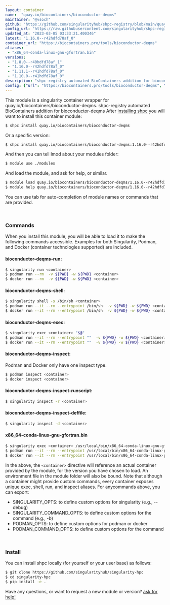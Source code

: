 ```yaml
---
layout: container
name:  "quay.io/biocontainers/bioconductor-deqms"
maintainer: "@vsoch"
github: "https://github.com/singularityhub/shpc-registry/blob/main/quay.io/biocontainers/bioconductor-deqms/container.yaml"
config_url: "https://raw.githubusercontent.com/singularityhub/shpc-registry/main/quay.io/biocontainers/bioconductor-deqms/container.yaml"
updated_at: "2023-03-05 03:33:21.400346"
latest: "1.16.0--r42hdfd78af_0"
container_url: "https://biocontainers.pro/tools/bioconductor-deqms"
aliases:
 - "x86_64-conda-linux-gnu-gfortran.bin"
versions:
 - "1.8.0--r40hdfd78af_1"
 - "1.16.0--r42hdfd78af_0"
 - "1.11.1--r41hdfd78af_0"
 - "1.10.0--r41hdfd78af_0"
description: "shpc-registry automated BioContainers addition for bioconductor-deqms"
config: {"url": "https://biocontainers.pro/tools/bioconductor-deqms", "maintainer": "@vsoch", "description": "shpc-registry automated BioContainers addition for bioconductor-deqms", "latest": {"1.16.0--r42hdfd78af_0": "sha256:31061354d2a39483077babf7054a547d0a35e3920b5c5522a32b766e52d5ac6d"}, "tags": {"1.8.0--r40hdfd78af_1": "sha256:35eba855e5c3e119319cd27d88a9ded1d6c6d33cecf28faf0bd3b45ddf1c21d9", "1.16.0--r42hdfd78af_0": "sha256:31061354d2a39483077babf7054a547d0a35e3920b5c5522a32b766e52d5ac6d", "1.11.1--r41hdfd78af_0": "sha256:5820795018abd49508cc9c2063c17cbc4a4deaab081205aa59da6e88a6badc20", "1.10.0--r41hdfd78af_0": "sha256:9f2f648f39dea20039775e40096e2f1d0e8dc1588604d80f52e1f4edca2173a2"}, "docker": "quay.io/biocontainers/bioconductor-deqms", "aliases": {"x86_64-conda-linux-gnu-gfortran.bin": "/usr/local/bin/x86_64-conda-linux-gnu-gfortran.bin"}}
---
```


This module is a singularity container wrapper for quay.io/biocontainers/bioconductor-deqms.
shpc-registry automated BioContainers addition for bioconductor-deqms
After [installing shpc](#install) you will want to install this container module:


```bash
$ shpc install quay.io/biocontainers/bioconductor-deqms
```

Or a specific version:

```bash
$ shpc install quay.io/biocontainers/bioconductor-deqms:1.16.0--r42hdfd78af_0
```

And then you can tell lmod about your modules folder:

```bash
$ module use ./modules
```

And load the module, and ask for help, or similar.

```bash
$ module load quay.io/biocontainers/bioconductor-deqms/1.16.0--r42hdfd78af_0
$ module help quay.io/biocontainers/bioconductor-deqms/1.16.0--r42hdfd78af_0
```

You can use tab for auto-completion of module names or commands that are provided.

<br>

### Commands

When you install this module, you will be able to load it to make the following commands accessible.
Examples for both Singularity, Podman, and Docker (container technologies supported) are included.

#### bioconductor-deqms-run:

```bash
$ singularity run <container>
$ podman run --rm  -v ${PWD} -w ${PWD} <container>
$ docker run --rm  -v ${PWD} -w ${PWD} <container>
```

#### bioconductor-deqms-shell:

```bash
$ singularity shell -s /bin/sh <container>
$ podman run --it --rm --entrypoint /bin/sh  -v ${PWD} -w ${PWD} <container>
$ docker run --it --rm --entrypoint /bin/sh  -v ${PWD} -w ${PWD} <container>
```

#### bioconductor-deqms-exec:

```bash
$ singularity exec <container> "$@"
$ podman run --it --rm --entrypoint ""  -v ${PWD} -w ${PWD} <container> "$@"
$ docker run --it --rm --entrypoint ""  -v ${PWD} -w ${PWD} <container> "$@"
```

#### bioconductor-deqms-inspect:

Podman and Docker only have one inspect type.

```bash
$ podman inspect <container>
$ docker inspect <container>
```

#### bioconductor-deqms-inspect-runscript:

```bash
$ singularity inspect -r <container>
```

#### bioconductor-deqms-inspect-deffile:

```bash
$ singularity inspect -d <container>
```


#### x86_64-conda-linux-gnu-gfortran.bin

```bash
$ singularity exec <container> /usr/local/bin/x86_64-conda-linux-gnu-gfortran.bin
$ podman run --it --rm --entrypoint /usr/local/bin/x86_64-conda-linux-gnu-gfortran.bin   -v ${PWD} -w ${PWD} <container> -c " $@"
$ docker run --it --rm --entrypoint /usr/local/bin/x86_64-conda-linux-gnu-gfortran.bin   -v ${PWD} -w ${PWD} <container> -c " $@"
```



In the above, the `<container>` directive will reference an actual container provided
by the module, for the version you have chosen to load. An environment file in the
module folder will also be bound. Note that although a container
might provide custom commands, every container exposes unique exec, shell, run, and
inspect aliases. For anycommands above, you can export:

 - SINGULARITY_OPTS: to define custom options for singularity (e.g., --debug)
 - SINGULARITY_COMMAND_OPTS: to define custom options for the command (e.g., -b)
 - PODMAN_OPTS: to define custom options for podman or docker
 - PODMAN_COMMAND_OPTS: to define custom options for the command

<br>

### Install

You can install shpc locally (for yourself or your user base) as follows:

```bash
$ git clone https://github.com/singularityhub/singularity-hpc
$ cd singularity-hpc
$ pip install -e .
```

Have any questions, or want to request a new module or version? [ask for help!](https://github.com/singularityhub/singularity-hpc/issues)
